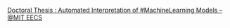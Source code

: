 [Doctoral Thesis : Automated Interpretation of #MachineLearning Models – @MIT EECS](https://qi.tc/qi/119982)